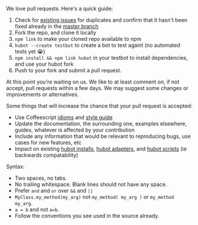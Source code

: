 We love pull requests. Here's a quick guide:

1. Check for [existing issues](https://github.com/github/hubot/issues) for duplicates and confirm that it hasn't been fixed already in the [master branch](https://github.com/github/hubot/commits/master)
2. Fork the repo, and clone it locally
3. `npm link` to make your cloned repo available to npm
4. `hubot --create testbot` to create a bot to test againt (no automated tests yet :sob:)
5. `npm install && npm link hubot` in your testbot to install dependencies, and use your hubot fork
6. Push to your fork and submit a pull request.

At this point you're waiting on us. We like to at least comment on, if not
accept, pull requests within a few days. We may suggest some changes or improvements or alternatives.

Some things that will increase the chance that your pull request is accepted:

* Use Coffeescript [idioms](http://arcturo.github.io/library/coffeescript/04_idioms.html) and [style guide](https://github.com/polarmobile/coffeescript-style-guide)
* Update the documentation, the surrounding one, examples elsewhere, guides,
  whatever is affected by your contribution
* Include any information that would be relevant to reproducing bugs, use cases for new features, etc
* Impact on existing [hubot installs](docs/README.md), [hubot adapters](docs/adapters.md), and [hubot scripts](docs/scripting.md) (ie backwards compatability)

Syntax:

* Two spaces, no tabs.
* No trailing whitespace. Blank lines should not have any space.
* Prefer `and` and `or` over `&&` and `||`
* `MyClass.my_method(my_arg)` not `my_method( my_arg )` or `my_method my_arg`.
* `a = b` and not `a=b`.
* Follow the conventions you see used in the source already.
